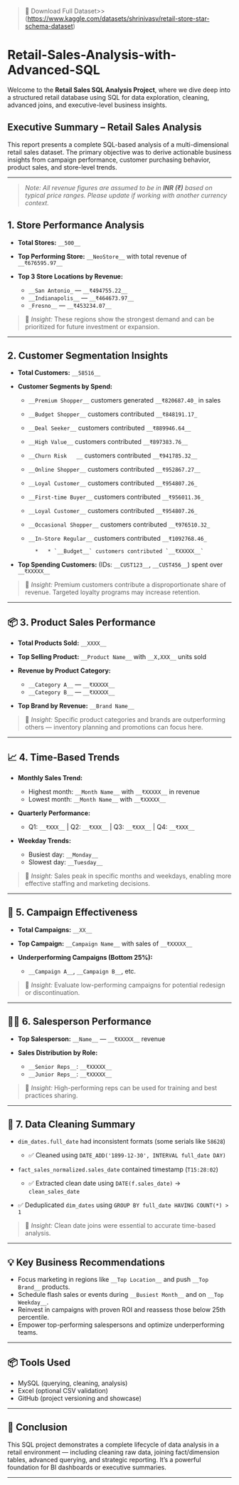 > 📂 Download Full Dataset>>(https://www.kaggle.com/datasets/shrinivasv/retail-store-star-schema-dataset)


# Retail-Sales-Analysis-with-Advanced-SQL
Welcome to the **Retail Sales SQL Analysis Project**, where we dive deep into a structured retail database using SQL for data exploration, cleaning, advanced joins, and executive-level business insights. 

##  Executive Summary – Retail Sales Analysis

This report presents a complete SQL-based analysis of a multi-dimensional retail sales dataset. The primary objective was to derive actionable business insights from campaign performance, customer purchasing behavior, product sales, and store-level trends.

---
> *Note: All revenue figures are assumed to be in __INR (₹)__ based on typical price ranges. Please update if working with another currency context.*

##  1. Store Performance Analysis

* **Total Stores:** `__500__`
* **Top Performing Store:** `__NeoStore__` with total revenue of `__₹676595.97__`
* **Top 3 Store Locations by Revenue:**

  * `__San Antonio_` — `__₹494755.22__`
  * `__Indianapolis__` — `__₹464673.97__`
  * `_Fresno__` — `__₹453234.07__`

> 📌 *Insight:* These regions show the strongest demand and can be prioritized for future investment or expansion.

---

##  2. Customer Segmentation Insights

* **Total Customers:** `__58516__`
* **Customer Segments by Spend:**

  * `__Premium Shopper__` customers generated `__₹820687.40_` in sales
  * `__Budget Shopper__` customers contributed `__₹848191.17_`
  * `__Deal Seeker__` customers contributed `__₹889946.64__`
  * `__High Value__` customers contributed `__₹897383.76__`
  * `__Churn Risk	__` customers contributed `__₹941785.32__`
  * `__Online Shopper__` customers contributed `__₹952867.27__`
  * `__Loyal Customer__` customers contributed `__₹954807.26_`
  * `__First-time Buyer__` customers contributed `__₹956011.36_`
  * `__Loyal Customer__` customers contributed `__₹954807.26_`
  * `__Occasional Shopper__` customers contributed `__₹976510.32_`
  * `__In-Store Regular__` customers contributed `__₹1092768.46_`




   
  
          *   * `__Budget__` customers contributed `__₹XXXXX__`
* **Top Spending Customers:**
  (IDs: `__CUST123__`, `__CUST456__`) spent over `__₹XXXXX__`

> 📌 *Insight:* Premium customers contribute a disproportionate share of revenue. Targeted loyalty programs may increase retention.

---

## 📦 3. Product Sales Performance

* **Total Products Sold:** `__XXXX__`
* **Top Selling Product:** `__Product Name__` with `__X,XXX__` units sold
* **Revenue by Product Category:**

  * `__Category A__` — `__₹XXXXX__`
  * `__Category B__` — `__₹XXXXX__`
* **Top Brand by Revenue:** `__Brand Name__`

> 📌 *Insight:* Specific product categories and brands are outperforming others — inventory planning and promotions can focus here.

---

## 📈 4. Time-Based Trends

* **Monthly Sales Trend:**

  * Highest month: `__Month Name__` with `__₹XXXXX__` in revenue
  * Lowest month: `__Month Name__` with `__₹XXXXX__`
* **Quarterly Performance:**

  * Q1: `__₹XXX__` | Q2: `__₹XXX__` | Q3: `__₹XXX__` | Q4: `__₹XXX__`
* **Weekday Trends:**

  * Busiest day: `__Monday__`
  * Slowest day: `__Tuesday__`

> 📌 *Insight:* Sales peak in specific months and weekdays, enabling more effective staffing and marketing decisions.

---

## 🎯 5. Campaign Effectiveness

* **Total Campaigns:** `__XX__`
* **Top Campaign:** `__Campaign Name__` with sales of `__₹XXXXX__`
* **Underperforming Campaigns (Bottom 25%):**

  * `__Campaign A__`, `__Campaign B__`, etc.

> 📌 *Insight:* Evaluate low-performing campaigns for potential redesign or discontinuation.

---

## 🧑‍💼 6. Salesperson Performance

* **Top Salesperson:** `__Name__` — `__₹XXXXX__` revenue
* **Sales Distribution by Role:**

  * `__Senior Reps__`: `__₹XXXXX__`
  * `__Junior Reps__`: `__₹XXXXX__`

> 📌 *Insight:* High-performing reps can be used for training and best practices sharing.

---

## 🧹 7. Data Cleaning Summary

* `dim_dates.full_date` had inconsistent formats (some serials like `58628`)

  * ✅ Cleaned using `DATE_ADD('1899-12-30', INTERVAL full_date DAY)`
* `fact_sales_normalized.sales_date` contained timestamp (`T15:28:02`)

  * ✅ Extracted clean date using `DATE(f.sales_date)` → `clean_sales_date`
* ✅ Deduplicated `dim_dates` using `GROUP BY full_date HAVING COUNT(*) > 1`

> 📌 *Insight:* Clean date joins were essential to accurate time-based analysis.

---

## 💡 Key Business Recommendations

* Focus marketing in regions like `__Top Location__` and push `__Top Brand__` products.
* Schedule flash sales or events during `__Busiest Month__` and on `__Top Weekday__`.
* Reinvest in campaigns with proven ROI and reassess those below 25th percentile.
* Empower top-performing salespersons and optimize underperforming teams.

---

## 📦 Tools Used

* MySQL (querying, cleaning, analysis)
* Excel (optional CSV validation)
* GitHub (project versioning and showcase)

---

## 🧐 Conclusion

This SQL project demonstrates a complete lifecycle of data analysis in a retail environment — including cleaning raw data, joining fact/dimension tables, advanced querying, and strategic reporting. It’s a powerful foundation for BI dashboards or executive summaries.

---
